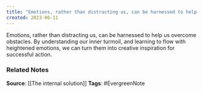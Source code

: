 ```yaml
---
title: "Emotions, rather than distracting us, can be harnessed to help us overcome obstacle"
created: 2023-06-11
---
```


Emotions, rather than distracting us, can be harnessed to help us overcome obstacles. By understanding our inner turmoil, and learning to flow with heightened emotions, we can turn them into creative inspiration for successful action.

### Related Notes
**Source**: [[The internal solution]]
**Tags**: #EvergreenNote

